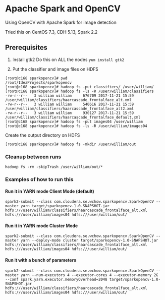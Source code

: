 # Apache Spark and OpenCV

Using OpenCV with Apache Spark for image detection  
  
Tried this on CentOS 7.3, CDH 5.13, Spark 2.2

## Prerequisites

1) Install gtk2
Do this on ALL the nodes
```yum install gtk2```

2) Put the classifier and image files on HDFS  
```
[root@c168 sparkopencv]# pwd
/root/IdeaProjects/sparkopencv
[root@c168 sparkopencv]# hadoop fs -put classifiers/ /user/william/
[root@c168 sparkopencv]# hadoop fs -ls -R /user/william/classifiers
-rw-r--r--   3 william william     676709 2017-11-21 15:59 /user/william/classifiers/haarcascade_frontalface_alt.xml
-rw-r--r--   3 william william     540616 2017-11-21 15:59 /user/william/classifiers/haarcascade_frontalface_alt2.xml
-rw-r--r--   3 william william     930127 2017-11-21 15:59 /user/william/classifiers/haarcascade_frontalface_default.xml
[root@c168 sparkopencv]# hadoop fs -put images04 /user/william
[root@c168 sparkopencv]# hadoop fs -ls -R /user/william/images04
```
Create the output directory on HDFS
```
[root@c168 sparkopencv]# hadoop fs -mkdir /user/william/out
```

### Cleanup between runs
```hadoop fs -rm -skipTrash /user/william/out/*```

### Examples of how to run this
#### Run it in YARN mode Client Mode (default)
```
spark2-submit --class com.cloudera.se.wchow.sparkopencv.SparkOpenCV --master yarn target/sparkopencv-1.0-SNAPSHOT.jar hdfs:///user/william/classifiers/haarcascade_frontalface_alt.xml hdfs:///user/william/images04 hdfs:///user/william/out/
```
#### Run it in YARN mode Cluster Mode
```
spark2-submit --class com.cloudera.se.wchow.sparkopencv.SparkOpenCV --master yarn --deploy-mode cluster target/sparkopencv-1.0-SNAPSHOT.jar hdfs:///user/william/classifiers/haarcascade_frontalface_alt.xml hdfs:///user/william/images04 hdfs:///user/william/out/
```
#### Run it with a bunch of parameters
```
spark2-submit --class com.cloudera.se.wchow.sparkopencv.SparkOpenCV --master yarn --num-executors 4 --executor-cores 4 --executor-memory 2G --conf spark.yarn.executor.memoryOverhead=2048 target/sparkopencv-1.0-SNAPSHOT.jar hdfs:///user/william/classifiers/haarcascade_frontalface_alt.xml hdfs:///user/william/images04 hdfs:///user/william/out/
```
